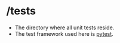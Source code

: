 # /tests
- The directory where all unit tests reside. 
- The test framework used here is 
<a href="https://docs.pytest.org/en/stable/">pytest</a>.